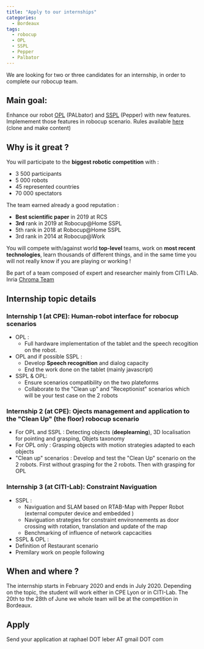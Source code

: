 ```yaml
---
title: "Apply to our internships"
categories:
  - Bordeaux
tags:
  - robocup
  - OPL
  - SSPL
  - Pepper
  - Palbator
---
```



We are looking for two or three candidates for an internship, in order to complete our robocup team. 

## Main goal: 
Enhance our robot [OPL](https://robocup-lyontech.github.io/opl/) (PALbator) and [SSPL](https://robocup-lyontech.github.io/sspl/) (Pepper) with new features. Implemement those features in robocup scenario. Rules available [here](https://github.com/RoboCupAtHome/RuleBook) (clone and make content)

## Why is it great ?
You will participate to the **biggest robotic competition** with :
 - 3 500 participants
 - 5 000 robots
 - 45 represented countries
 - 70 000 spectators

The team earned already a good reputation :
- **Best scientific paper** in 2019 at RCS
- **3rd** rank in 2019 at Robocup@Home SSPL
- 5th rank in 2018 at Robocup@Home SSPL
- 3rd rank in 2014 at Robocup@Work

You will compete with/against world **top-level** teams, work on **most recent technologies**, learn thousands of different things, and in the same time you will not really know if you are playing or working !

Be part of a team composed of expert and researcher mainly from CITI LAb. Inria [Chroma Team](https://team.inria.fr/chroma/)


## Internship topic details 
### Internship 1 (at CPE): Human-robot interface for robocup scenarios
- OPL : 
  - Full hardware implementation of the tablet and the speech recogition on the robot. 
- OPL and if possible SSPL :
  - Develop **Speech recognition** and dialog capacity
  - End the work done on the tablet (mainly javascript)
- SSPL & OPL:
  - Ensure scenarios compatibility on the two plateforms
  - Collaborate to the "Clean up" and "Receptionist" scenarios which will be your test case on the 2 robots

### Internship 2 (at CPE): Ojects management and application to the "Clean Up" (the floor) robocup scenario
- For OPL and SSPL : Detecting objects (**deeplearning**), 3D localisation for pointing and grasping, Objets taxonomy
- For OPL only : Grasping objects with motion strategies adapted to each objects
- "Clean up" scenarios : Develop and test the "Clean Up" scenario on the 2 robots. First without grasping for the 2 robots. Then with grasping for OPL

### Internship 3 (at CITI-Lab): Constraint Naviguation 
- SSPL :
  - Naviguation and SLAM based on  RTAB-Map with  Pepper Robot (external computer device and embedded )
  - Naviguation strategies for constraint environnements as door crossing with  rotation, translation and update of the map
  - Benchmarking of influence of network capcacities
- SSPL & OPL : 
- Definition of Restaurant scenario 
- Premilary work on people following 



## When and where ? 
The internship starts in February 2020 and ends in July 2020. Depending on the topic, the student will work either in CPE Lyon or in CITI-Lab. The 20th to the 28th of June we whole team will be at the competition in Bordeaux. 

## Apply
Send your application at raphael DOT leber AT gmail DOT com 

